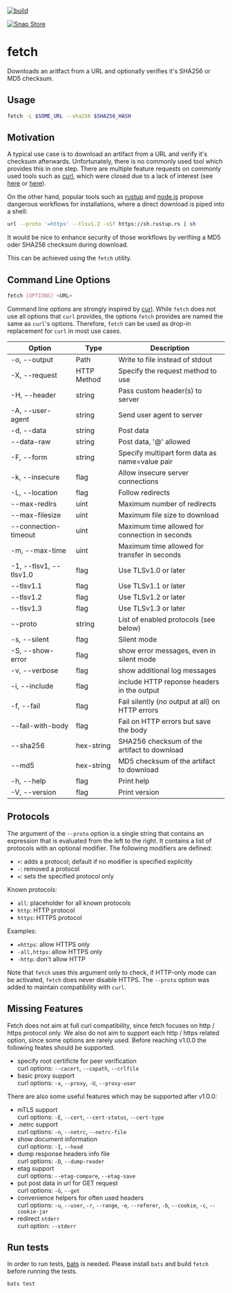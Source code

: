 [![build](https://github.com/falk-werner/fetch/actions/workflows/build.yaml/badge.svg)](https://github.com/falk-werner/fetch/actions/workflows/build.yaml)

[![Snap Store](https://raw.githubusercontent.com/snapcore/snap-store-badges/master/EN/[EN]-snap-store-white.png)](https://snapcraft.io/fetch)

# fetch

Downloads an aritfact from a URL and optionally verifies it's SHA256 or MD5 checksum.

## Usage

```bash
fetch -L $SOME_URL --sha256 $SHA256_HASH
```

## Motivation

A typical use case is to download an artifact from a URL and verify it's checksum afterwards.
Unfortunately, there is no commonly used tool which provides this in one step. There are
multiple feature requests on commonly used tools such as [curl](https://curl.se/), which 
were closed due to a lack of interest (see [here](https://github.com/curl/curl/issues/6836)
or [here](https://github.com/curl/curl/issues/1399)).

On the other hand, popular tools such as [rustup](https://rustup.rs/) and
[node.js](https://nodejs.org/en/download) propose dangerous workflows for installations,
where a direct download is piped into a shell:

```bash
url --proto '=https' --tlsv1.2 -sSf https://sh.rustup.rs | sh
```

It would be nice to enhance security of those workflows by verifiing a MD5 oder SHA256
checksum during download.

This can be achieved using the `fetch` utility.

## Command Line Options

```bash
fetch [OPTIONS] <URL>
```

Command line options are strongly inspired by [curl](https://curl.se/).
While `fetch` does not use all options that `curl` provides, the options `fetch` provides are
named the same as `curl`'s options. Therefore, `fetch` can be used as drop-in replacement for
`curl` in most use cases.

| Option | Type | Description |
| ------ | ---- | ----------- |
| -o, --output | Path | Write to file instead of stdout |
| -X, --request | HTTP Method | Specify the request method to use |
| -H, --header | string | Pass custom header(s) to server |
| -A, --user-agent | string | Send user agent to server |
| -d, --data | string | Post data |
| --data-raw | string | Post data, '@' allowed |
| -F, --form | string | Specify multipart form data as name=value pair |
| -k, --insecure | flag | Allow insecure server connections |
| -L, --location | flag | Follow redirects |
| --max-redirs | uint | Maximum number of redirects |
| --max-filesize | uint | Maximum file size to download |
| --connection-timeout | uint | Maximum time allowed for connection in seconds |
| -m, --max-time | uint | Maximum time allowed for transfer in seconds |
| -1, --tlsv1, --tlsv1.0 | flag | Use TLSv1.0 or later |
| --tlsv1.1 | flag | Use TLSv1.1 or later |
| --tlsv1.2 | flag | Use TLSv1.2 or later |
| --tlsv1.3 | flag | Use TLSv1.3 or later |
| --proto   | string | List of enabled protocols (see below) |
| -s, --silent | flag | Silent mode |
| -S, --show-error | flag | show error messages, even in silent mode |
| -v, --verbose | flag | show additional log messages |
| -i, --include | flag | include HTTP reponse headers in the output |
| -f, --fail | flag | Fail silently (no output at all) on HTTP errors |
| --fail-with-body | flag | Fail on HTTP errors but save the body |
| --sha256 | hex-string | SHA256 checksum of the artifact to download |
| --md5 | hex-string | MD5 checksum of the artifact to download |
| -h, --help | flag | Print help |
| -V, --version | flag | Print version |

## Protocols

The argument of the `--proto` option is a single string that contains
an expression that is evaluated from the left to the right. It contains
a list of protocols with an optional modifier. The following modifiers
are defined:

- `+`: adds a protocol; default if no modifier is specified explicitly
- `-`: removed a protocol
- `=`: sets the specified protocol only

Known protocols:

- `all`: placeholder for all known protocols
- `http`: HTTP protocol
- `https`: HTTPS protocol

Examples:

- `=https`: allow HTTPS only
- `-all,https`: allow HTTPS only
- `-http`: don't allow HTTP

Note that `fetch` uses this argument only to check, if HTTP-only mode
can be activated, `fetch` does never disable HTTPS. The `--proto`
option was added to maintain compatibility with `curl`.

## Missing Features

Fetch does not aim at full curl compatibility, since fetch focuses on
http / https protocol only. We also do not aim to support each http / https
related option, since some options are rarely used. Before reaching v1.0.0
the following feates should be supported.

- specify root certificte for peer verification  
  curl options: `--cacert`, `--capath`, `--crlfile`
- basic proxy support  
  curl options: `-x`, `--proxy`, `-U`, `--proxy-user`

There are also some useful features which may be supported after v1.0.0:

- mTLS support  
  curl options: `-E`, `--cert`, `--cert-status`, `--cert-type`
- .netrc support  
  curl options: `-n`, `--netrc`, `--netrc-file`
- show document information  
  curl options: `-I`, `--head`
- dump response headers info file  
  curl options: `-D`, `--dump-reader`
- etag support  
  curl options: `--etag-compare`, `--etag-save`
- put post data in url for GET request  
  curl options: `-G`, `--get`
- convenience helpers for often used headers  
  curl options: `-u`, `--user`, `-r`, `--range`, `-e`, `--referer`, `-b`, `--cookie`, `-c`, `--cookie-jar`
- redirect `stderr`  
  curl option: `--stderr`

## Run tests

In order to run tests, [bats](https://github.com/bats-core/bats-core) is needed.
Please install `bats` and build `fetch` before running the tests.

```bash
bats test
```


